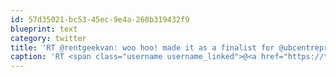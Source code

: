 ```yaml
---
id: 57d35021-bc53-45ec-9e4a-268b319432f9
blueprint: text
category: twitter
title: 'RT @rentgeekvan: woo hoo! made it as a finalist for @ubcentrepreneur seed accelerator!!!'
caption: 'RT <span class="username username_linked">@<a href="https://twitter.com/rentgeekvan" title="">rentgeekvan</a></span>: woo hoo! made it as a finalist for <span class="username username_linked">@<a href="https://twitter.com/ubcentrepreneur" title="entrepreneurship @ UBC">ubcentrepreneur</a></span> seed accelerator!!!'
---
```

